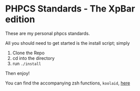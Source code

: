 # PHPCS Standards - The XpBar edition

These are my personal phpcs standards.

All you should need to get started is the install script; simply

1. Clone the Repo
2. cd into the directory
3. run `./install`


Then enjoy!

You can find the accompanying zsh functions, `koolaid`, [here](https://github.com/xp-bar/.files/blob/master/.koolaid)
